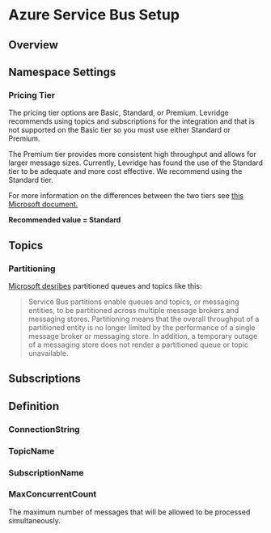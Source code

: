 ﻿# Azure Service Bus Setup

## Overview

## Namespace Settings

### Pricing Tier
The pricing tier options are Basic, Standard, or Premium. Levridge recommends
using topics and subscriptions for the integration and that is not supported on the 
Basic tier so you must use either Standard or Premium.

The Premium tier provides more consistent high throughput and allows for larger
message sizes. Currently, Levridge has found the use of the Standard tier to be
adequate and more cost effective. We recommend using the Standard tier.

For more information on the differences between the two tiers see 
[this Microsoft document.](https://docs.microsoft.com/en-us/azure/service-bus-messaging/service-bus-premium-messaging)

**Recommended value = Standard**

## Topics

### Partitioning
[Microsoft desribes](https://docs.microsoft.com/en-us/azure/service-bus-messaging/service-bus-partitioning) 
partitioned queues and topics like this: 

>Service Bus partitions enable queues and topics, or messaging entities, to be 
partitioned across multiple message brokers and messaging stores. Partitioning 
means that the overall throughput of a partitioned entity is no longer limited 
by the performance of a single message broker or messaging store. In addition, 
a temporary outage of a messaging store does not render a partitioned queue or 
topic unavailable.

## Subscriptions

## Definition

### ConnectionString
### TopicName
### SubscriptionName
### MaxConcurrentCount
The maximum number of messages that will be allowed to be processed simultaneously.
